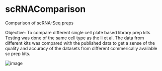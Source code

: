# scRNAComparison
Comparison of scRNA-Seq preps

Objective: To compare different single cell plate based library prep kits. Testing was done of the same cell type as the li et al. The data from different kits was compared with the published data to get a sense of the quality and accuracy of the datasets from different commerically available sc prep kits.


![image](https://user-images.githubusercontent.com/17224367/147721992-b3c78cf9-7df1-4345-b8b2-a4a244529574.png)
